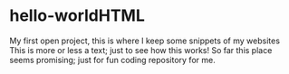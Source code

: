 # hello-worldHTML
My first open project, this is where I keep some snippets of my websites
This is more or less a text; just to see how this works! 
So far this place seems promising; just for fun coding repository for me.

